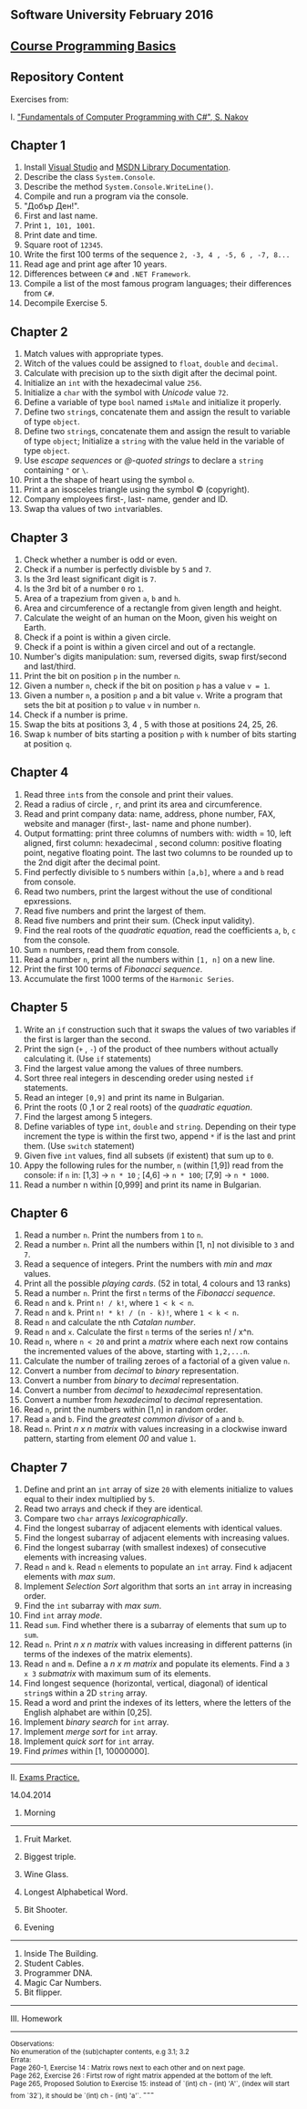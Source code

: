 Software University February 2016
---
  
[Course Programming Basics][1]
---

Repository Content
---

Exercises from:

I. ["Fundamentals of Computer Programming with C#", S. Nakov][2]

Chapter 1
---

1. Install [Visual Studio][4] and [MSDN Library Documentation][5].<br>
2. Describe the class `System.Console`.<br>
3. Describe the method  `System.Console.WriteLine()`.<br>
4. Compile and run a program via the console.<br>
5. "Добър Ден!".<br>
6. First and last name.<br>
7. Print `1, 101, 1001`.<br>
8. Print date and time.<br>
9. Square root of `12345`.<br>
10. Write the first 100 terms of the sequence `2, -3, 4 , -5, 6 , -7, 8...`<br>
11. Read age and print age after 10 years.<br>
12. Differences between `C#` and `.NET Framework`.<br>
13. Compile a list of the most famous program languages; their differences from `C#`.<br>
14. Decompile Exercise 5.

Chapter 2
---

1. Match values with appropriate types.
2. Witch of the values could be assigned to `float`, `double` and `decimal`.
3. Calculate with precision up to the sixth digit after the decimal point.
4. Initialize an `int` with the hexadecimal value `256`.
5. Initialize a `char` with the symbol with _Unicode_ value `72`.
6. Define a variable of type `bool` named `isMale` and initialize it properly.
7. Define two `string`s, concatenate them and assign the result to variable of type `object`.
8. Define two `string`s, concatenate them and assign the result to variable of type `object`; Initialize a `string` with the value held in the variable of type `object`.
9. Use _escape sequences_ or _@-quoted strings_ to declare a `string` containing `"` or `\`.
10. Print a the shape of heart using the symbol `o`.
11. Print a an isosceles triangle using the symbol © (copyright).
12. Company employees first-, last- name, gender and ID. 
13. Swap tha values of two `int`variables.

Chapter 3
---

1. Check whether a number is odd or even.
2. Check if a number is perfectly divisble by `5` and `7`.
3. Is the 3rd least significant digit is `7`.
4. Is the 3rd bit of a number `0` ro `1`.
5. Area of a trapezium from given `a`, `b` and `h`.
6. Area and circumference of a rectangle from given length and height.
7. Calculate the weight of an human on the Moon, given his weight on Earth.
8. Check if a point is within a given circle.
9. Check if a point is within a given circel and out of a rectangle.
10. Number's digits manipulation: sum, reversed digits, swap first/second and last/third. 
11. Print the bit on position `p` in the number `n`.
12. Given a number `n`, check if the bit on position `p` has a value `v = 1`.
13. Given a number `n`, a position `p` and a bit value `v`. Write a program that sets the bit at position `p` to value `v` in number `n`.
14. Check if a number is prime.
15. Swap the bits at positions 3, 4 , 5 with those at positions 24, 25, 26.
16. Swap `k` number of bits starting a position `p` with `k` number of bits starting at position `q`.

Chapter 4
---

1. Read three `int`s from the console and print their values.
2. Read a radius of circle , `r`, and print its area and circumference.
3. Read and print company data: name, address, phone number, FAX, website and manager (first-, last- name and phone number).
4. Output formatting: print three columns of numbers with: width = 10, left aligned, first column: hexadecimal , second column: positive floating point, negative floating point. The last two columns to be rounded up to the 2nd digit after the decimal point.
5. Find perfectly divisible to `5` numbers within `[a,b]`, where `a` and `b` read from console.
6. Read two numbers, print the largest without the use of conditional epxressions.
7. Read five numbers and print the largest of them.
8. Read five numbers and print their sum. (Check input validity).
9. Find the real roots of the _quadratic equation_, read the coefficients `a`, `b`, `c` from the console.
10. Sum `n` numbers, read them from console.
11. Read a number `n`, print all the numbers within `[1, n]` on a new line.
12. Print the first 100 terms of _Fibonacci sequence_.
13. Accumulate the first 1000 terms of the `Harmonic Series`.

Chapter 5
---

1. Write an `if` construction such that it swaps the values of two variables if the first is larger than the second.
2. Print the sign (`+` , `-`) of the product of thee numbers without actually calculating it. (Use `if` statements)
3. Find the largest value among the values of three numbers.
4. Sort three real integers in descending oreder using nested `if` statements.
5. Read an integer `[0,9]` and print its name in Bulgarian.
6. Print the roots (0 ,1 or 2 real roots) of the _quadratic equation_.
7. Find the largest among 5 integers.
8. Define variables of type `int`, `double` and `string`. Depending on their type increment the type is within the first two, append `*` if is the last and print them. (Use `switch` statement)
9. Given five `int` values, find all subsets (if existent) that sum up to `0`.
10. Appy the following rules for the number, `n` (within [1,9]) read from the console: if `n` in: [1,3] -> `n * 10` ; [4,6] -> `n * 100`; [7,9] -> `n * 1000`.
11. Read a number n within [0,999] and print its name in Bulgarian.

Chapter 6
---

1. Read a number `n`. Print the numbers from `1` to `n`.
2. Read a number `n`. Print all the numbers within [1, n] not divisible to `3` and `7`.
3. Read a sequence of integers. Print the numbers with _min_ and _max_ values.
4. Print all the possible _playing cards_. (52 in total, 4 colours and 13 ranks)
5. Read a number `n`. Print the first `n` terms of the _Fibonacci sequence_.
6. Read `n` and `k`. Print `n! / k!`, where `1 < k < n`.
7. Read `n` and `k`. Print `n! * k! / (n - k)!`, where `1 < k < n`.
8. Read `n` and calculate the nth _Catalan number_.
9. Read `n` and `x`. Calculate the first `n` terms of the series n! / x^n.
10. Read `n`, where `n < 20` and print a _matrix_ where each next row contains the incremented values of the above, starting with `1,2,...n`.
11. Calculate the number of trailing zeroes of a factorial of a given value `n`.
12. Convert a number from _decimal_ to _binary_ representation.
13. Convert a number from _binary_ to _decimal_ representation.
14. Convert a number from _decimal_ to _hexadecimal_ representation.
15. Convert a number from _hexadecimal_ to _decimal_ representation.
16. Read `n`, print the numbers within [1,n] in random order.
17. Read `a` and `b`. Find the _greatest common divisor_ of `a` and `b`.
18. Read `n`. Print _n x n matrix_ with values increasing in a clockwise inward pattern, starting from element _00_ and value `1`.

Chapter 7
---

1. Define and print an `int` array of size `20` with elements initialize to values equal to their index multiplied by `5`.
2. Read two arrays and check if they are identical.
3. Compare two `char` arrays _lexicographically_.
4. Find the longest subarray of adjacent elements with identical values.
5. Find the longest subarray of adjacent elements with increasing values.
6. Find the longest subarray (with smallest indexes) of consecutive elements with increasing values. 
7. Read `n` and `k`. Read `n` elements to populate an `int` array. Find `k` adjacent elements with _max sum_.
8. Implement _Selection Sort_ algorithm that sorts an `int` array in increasing order.
9. Find the `int` subarray with _max sum_.
10. Find `int` array _mode_.
11. Read `sum`. Find whether there is a subarray of elements that sum up to `sum`.
12. Read `n`. Print _n x n matrix_ with values increasing in different patterns (in terms of the indexes of the matrix elements).
13. Read `n` and `m`. Define a _n x m matrix_ and populate its elements. Find a `3 x 3` _submatrix_ with maximum sum of its elements.
14. Find longest sequence (horizontal, vertical, diagonal) of identical `string`s within a 2D `string` array.
15. Read a word and print the indexes of its letters, where the letters of the English alphabet are within [0,25].
16. Implement _binary search_ for `int` array. 
17. Implement _merge sort_ for `int` array. 
18. Implement _quick sort_ for `int` array. 
19. Find _primes_ within [1, 10000000].

---

II. [Exams Practice.][3]

14.04.2014

1. Morning
---

1. Fruit Market.
2. Biggest triple.
3. Wine Glass.
4. Longest Alphabetical Word.
5. Bit Shooter.
 
2. Evening
---

1. Inside The Building.
2. Student Cables.
3. Programmer DNA.
4. Magic Car Numbers.
5. Bit flipper.

 ---
 III. Homework
 
 
---
<sub>
Observations:<br>
No enumeration of the (sub)chapter contents, e.g 3.1; 3.2<br>
Errata:<br>
Page 260-1, Exercise 14 : Matrix rows next to each other and on next page.<br>
Page 262, Exercise 26 : Firtst row of right matrix appended at the bottom of the left.<br>
Page 265, Proposed Solution to Exercise 15: instead of `(int) ch - (int) 'A'`, (index will start from `32`), it should be `(int) ch - (int) 'a'`.
</sub>
---

[1]: https://softuni.bg/trainings/1297/programming-basics-january-2016
[2]: http://www.introprogramming.info/
[3]: https://judge.softuni.bg/Contests#!/List/ByCategory/1/Programming-Basics
[4]: https://www.visualstudio.com/
[5]: https://msdn.microsoft.com/en-us/library/ms123401.aspx
